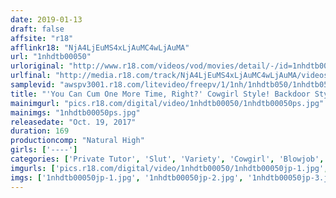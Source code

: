 ```yaml
---
date: 2019-01-13
draft: false
affsite: "r18"
afflinkr18: "NjA4LjEuMS4xLjAuMC4wLjAuMA"
url: "1nhdtb00050"
urloriginal: "http://www.r18.com/videos/vod/movies/detail/-/id=1nhdtb00050"
urlfinal: "http://media.r18.com/track/NjA4LjEuMS4xLjAuMC4wLjAuMA/videos/vod/movies/detail/-/id=1nhdtb00050"
samplevid: "awspv3001.r18.com/litevideo/freepv/1/1nh/1nhdtb050/1nhdtb050_dmb_w.mp4"
title: "'You Can Cum One More Time, Right?' Cowgirl Style! Backdoor Style! A Private Tutor Who Likes To Spin Her Ass Around While His Big Dick Is Inside Her Lures Him To Multiple Orgasms"
mainimgurl: "pics.r18.com/digital/video/1nhdtb00050/1nhdtb00050ps.jpg"
mainimgs: "1nhdtb00050ps.jpg"
releasedate: "Oct. 19, 2017"
duration: 169
productioncomp: "Natural High"
girls: ['----']
categories: ['Private Tutor', 'Slut', 'Variety', 'Cowgirl', 'Blowjob', 'Handjob', 'Huge Dick - Large Dick', 'Hi-Def']
imgurls: ['pics.r18.com/digital/video/1nhdtb00050/1nhdtb00050jp-1.jpg', 'pics.r18.com/digital/video/1nhdtb00050/1nhdtb00050jp-2.jpg', 'pics.r18.com/digital/video/1nhdtb00050/1nhdtb00050jp-3.jpg', 'pics.r18.com/digital/video/1nhdtb00050/1nhdtb00050jp-4.jpg', 'pics.r18.com/digital/video/1nhdtb00050/1nhdtb00050jp-5.jpg', 'pics.r18.com/digital/video/1nhdtb00050/1nhdtb00050jp-6.jpg', 'pics.r18.com/digital/video/1nhdtb00050/1nhdtb00050jp-7.jpg', 'pics.r18.com/digital/video/1nhdtb00050/1nhdtb00050jp-8.jpg', 'pics.r18.com/digital/video/1nhdtb00050/1nhdtb00050jp-9.jpg', 'pics.r18.com/digital/video/1nhdtb00050/1nhdtb00050jp-10.jpg', 'pics.r18.com/digital/video/1nhdtb00050/1nhdtb00050jp-11.jpg', 'pics.r18.com/digital/video/1nhdtb00050/1nhdtb00050jp-12.jpg', 'pics.r18.com/digital/video/1nhdtb00050/1nhdtb00050jp-13.jpg', 'pics.r18.com/digital/video/1nhdtb00050/1nhdtb00050jp-14.jpg', 'pics.r18.com/digital/video/1nhdtb00050/1nhdtb00050jp-15.jpg', 'pics.r18.com/digital/video/1nhdtb00050/1nhdtb00050jp-16.jpg', 'pics.r18.com/digital/video/1nhdtb00050/1nhdtb00050jp-17.jpg', 'pics.r18.com/digital/video/1nhdtb00050/1nhdtb00050jp-18.jpg', 'pics.r18.com/digital/video/1nhdtb00050/1nhdtb00050jp-19.jpg', 'pics.r18.com/digital/video/1nhdtb00050/1nhdtb00050jp-20.jpg']
imgs: ['1nhdtb00050jp-1.jpg', '1nhdtb00050jp-2.jpg', '1nhdtb00050jp-3.jpg', '1nhdtb00050jp-4.jpg', '1nhdtb00050jp-5.jpg', '1nhdtb00050jp-6.jpg', '1nhdtb00050jp-7.jpg', '1nhdtb00050jp-8.jpg', '1nhdtb00050jp-9.jpg', '1nhdtb00050jp-10.jpg', '1nhdtb00050jp-11.jpg', '1nhdtb00050jp-12.jpg', '1nhdtb00050jp-13.jpg', '1nhdtb00050jp-14.jpg', '1nhdtb00050jp-15.jpg', '1nhdtb00050jp-16.jpg', '1nhdtb00050jp-17.jpg', '1nhdtb00050jp-18.jpg', '1nhdtb00050jp-19.jpg', '1nhdtb00050jp-20.jpg']
---
```

